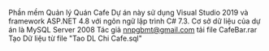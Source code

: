 Phần mềm Quản lý Quán Cafe
Dự án này sử dụng Visual Studio 2019 và framework ASP.NET 4.8 với ngôn ngữ lập trình C# 7.3. Cơ sở dữ liệu của dự án là MySQL Server 2008
Tác giả nnpgbmt@gmail.com
tải file CafeBar.rar 
Tạo Dữ liệu từ file "Tao DL Chi Cafe.sql"
